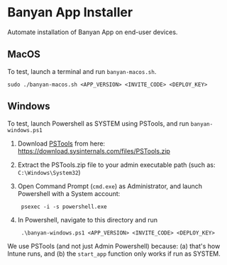 # Banyan App Installer

Automate installation of Banyan App on end-user devices.

## MacOS

To test, launch a terminal and run `banyan-macos.sh`.

```
sudo ./banyan-macos.sh <APP_VERSION> <INVITE_CODE> <DEPLOY_KEY>
```


## Windows

To test, launch Powershell as SYSTEM using PSTools, and run `banyan-windows.ps1`

1. Download [PSTools](https://docs.microsoft.com/en-us/sysinternals/downloads/psexec) from here: https://download.sysinternals.com/files/PSTools.zip

2. Extract the PSTools.zip file to your admin executable path (such as: `C:\Windows\System32`)

3. Open Command Prompt (`cmd.exe`) as Administrator, and launch Powershell with a System account:

		psexec -i -s powershell.exe

4. In Powershell, navigate to this directory and run

		.\banyan-windows.ps1 <APP_VERSION> <INVITE_CODE> <DEPLOY_KEY>

We use PSTools (and not just Admin Powershell) because: (a) that's how Intune runs, and (b) the `start_app` function only works if run as SYSTEM.
